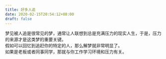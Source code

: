 ```yaml
---
title: 好多人追
date: 2020-02-15T20:54:12+08:00
draft: false
---
```


梦见被人追是很常见的梦，通常让人联想到总是充满压力的现实人生，于是，压力的来源才是这类梦的重要关键。<br>
假如可以回忆到追赶你的特定的人，那么解梦就非常明显了。<br>
如果是老板或者同事同学，那就与你工作学习环境和压力有关。<br>
